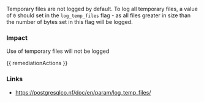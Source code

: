 
Temporary files are not logged by default. To log all temporary files, a value of `0` should set in the `log_temp_files` flag - as all files greater in size than the number of bytes set in this flag will be logged.

### Impact
Use of temporary files will not be logged

<!-- DO NOT CHANGE -->
{{ remediationActions }}

### Links
- https://postgresqlco.nf/doc/en/param/log_temp_files/


